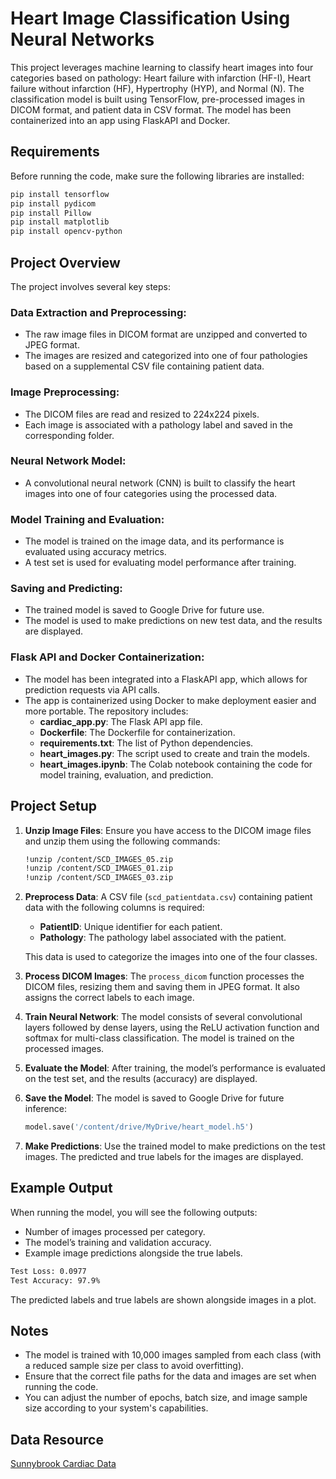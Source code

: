 
# Heart Image Classification Using Neural Networks

This project leverages machine learning to classify heart images into four categories based on pathology: Heart failure with infarction (HF-I), Heart failure without infarction (HF), Hypertrophy (HYP), and Normal (N). The classification model is built using TensorFlow, pre-processed images in DICOM format, and patient data in CSV format. The model has been containerized into an app using FlaskAPI and Docker.

## Requirements
Before running the code, make sure the following libraries are installed:

```bash
pip install tensorflow
pip install pydicom
pip install Pillow
pip install matplotlib
pip install opencv-python
```

## Project Overview
The project involves several key steps:

### Data Extraction and Preprocessing:
- The raw image files in DICOM format are unzipped and converted to JPEG format.
- The images are resized and categorized into one of four pathologies based on a supplemental CSV file containing patient data.

### Image Preprocessing:
- The DICOM files are read and resized to 224x224 pixels.
- Each image is associated with a pathology label and saved in the corresponding folder.

### Neural Network Model:
- A convolutional neural network (CNN) is built to classify the heart images into one of four categories using the processed data.

### Model Training and Evaluation:
- The model is trained on the image data, and its performance is evaluated using accuracy metrics.
- A test set is used for evaluating model performance after training.

### Saving and Predicting:
- The trained model is saved to Google Drive for future use.
- The model is used to make predictions on new test data, and the results are displayed.

### Flask API and Docker Containerization:
- The model has been integrated into a FlaskAPI app, which allows for prediction requests via API calls.
- The app is containerized using Docker to make deployment easier and more portable. The repository includes:
  - **cardiac_app.py**: The Flask API app file.
  - **Dockerfile**: The Dockerfile for containerization.
  - **requirements.txt**: The list of Python dependencies.
  - **heart_images.py**: The script used to create and train the models.
  - **heart_images.ipynb**: The Colab notebook containing the code for model training, evaluation, and prediction.

## Project Setup

1. **Unzip Image Files**: Ensure you have access to the DICOM image files and unzip them using the following commands:
   
   ```bash
   !unzip /content/SCD_IMAGES_05.zip
   !unzip /content/SCD_IMAGES_01.zip
   !unzip /content/SCD_IMAGES_03.zip
   ```

2. **Preprocess Data**: A CSV file (`scd_patientdata.csv`) containing patient data with the following columns is required:
   - **PatientID**: Unique identifier for each patient.
   - **Pathology**: The pathology label associated with the patient.
   
   This data is used to categorize the images into one of the four classes.

3. **Process DICOM Images**: The `process_dicom` function processes the DICOM files, resizing them and saving them in JPEG format. It also assigns the correct labels to each image.

4. **Train Neural Network**: The model consists of several convolutional layers followed by dense layers, using the ReLU activation function and softmax for multi-class classification. The model is trained on the processed images.

5. **Evaluate the Model**: After training, the model’s performance is evaluated on the test set, and the results (accuracy) are displayed.

6. **Save the Model**: The model is saved to Google Drive for future inference:

   ```python
   model.save('/content/drive/MyDrive/heart_model.h5')
   ```

7. **Make Predictions**: Use the trained model to make predictions on the test images. The predicted and true labels for the images are displayed.

## Example Output
When running the model, you will see the following outputs:
- Number of images processed per category.
- The model’s training and validation accuracy.
- Example image predictions alongside the true labels.

```bash
Test Loss: 0.0977
Test Accuracy: 97.9%
```

The predicted labels and true labels are shown alongside images in a plot.

## Notes
- The model is trained with 10,000 images sampled from each class (with a reduced sample size per class to avoid overfitting).
- Ensure that the correct file paths for the data and images are set when running the code.
- You can adjust the number of epochs, batch size, and image sample size according to your system's capabilities.

## Data Resource
[Sunnybrook Cardiac Data](https://www.cardiacatlas.org/sunnybrook-cardiac-data/)
